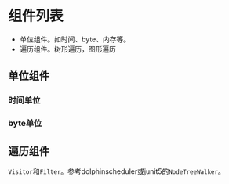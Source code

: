 # 组件列表

* 单位组件。如时间、byte、内存等。
* 遍历组件。树形遍历，图形遍历



## 单位组件

### 时间单位



### byte单位



## 遍历组件

`Visitor`和`Filter`。参考dolphinscheduler或junit5的`NodeTreeWalker`。